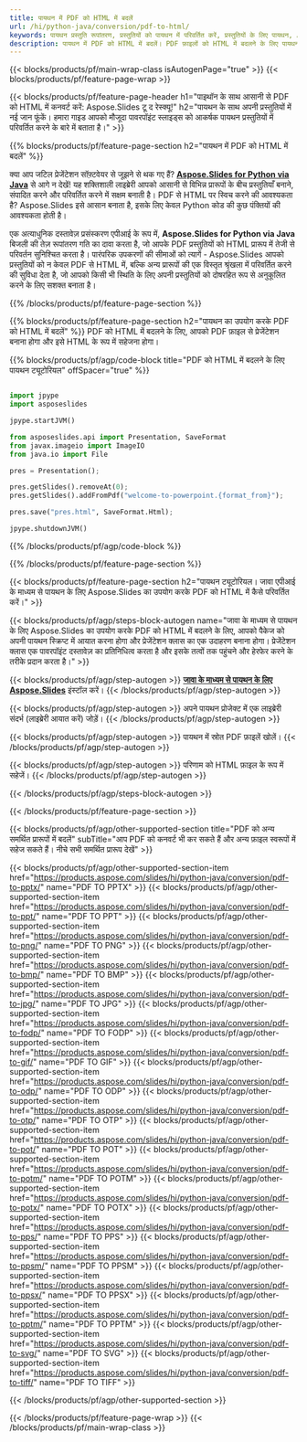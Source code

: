 ```yaml
---
title: पायथन में PDF को HTML में बदलें
url: /hi/python-java/conversion/pdf-to-html/
keywords: पायथन प्रस्तुति रूपांतरण, प्रस्तुतियों को पायथन में परिवर्तित करें, प्रस्तुतियों के लिए पायथन, Aspose.Slides Python, PDF से HTML रूपांतरण, पायथन प्रस्तुति लाइब्रेरी
description: पायथन में PDF को HTML में बदलें। PDF फ़ाइलों को HTML में बदलने के लिए पायथन लाइब्रेरी एपीआई का उपयोग करें
---
```


{{< blocks/products/pf/main-wrap-class isAutogenPage="true" >}}
{{< blocks/products/pf/feature-page-wrap >}}

{{< blocks/products/pf/feature-page-header h1="पाइथॉन के साथ आसानी से PDF को HTML में कनवर्ट करें: Aspose.Slides टू द रेस्क्यू!" h2="पायथन के साथ अपनी प्रस्तुतियों में नई जान फूंकें। हमारा गाइड आपको मौजूदा पावरपॉइंट स्लाइड्स को आकर्षक पायथन प्रस्तुतियों में परिवर्तित करने के बारे में बताता है।" >}}

{{% blocks/products/pf/feature-page-section h2="पायथन में PDF को HTML में बदलें" %}}

क्या आप जटिल प्रेजेंटेशन सॉफ़्टवेयर से जूझने से थक गए हैं? [**Aspose.Slides for Python via Java**](https://products.aspose.com/slides/hi/python-java/) से आगे न देखें! यह शक्तिशाली लाइब्रेरी आपको आसानी से विभिन्न प्रारूपों के बीच प्रस्तुतियाँ बनाने, संपादित करने और परिवर्तित करने में सक्षम बनाती है। PDF से HTML पर स्विच करने की आवश्यकता है? Aspose.Slides इसे आसान बनाता है, इसके लिए केवल Python कोड की कुछ पंक्तियों की आवश्यकता होती है।

एक अत्याधुनिक दस्तावेज़ प्रसंस्करण एपीआई के रूप में, **Aspose.Slides for Python via Java** बिजली की तेज़ रूपांतरण गति का दावा करता है, जो आपके PDF प्रस्तुतियों को HTML प्रारूप में तेजी से परिवर्तन सुनिश्चित करता है। पारंपरिक उपकरणों की सीमाओं को त्यागें - Aspose.Slides आपको प्रस्तुतियों को न केवल PDF से HTML में, बल्कि अन्य प्रारूपों की एक विस्तृत श्रृंखला में परिवर्तित करने की सुविधा देता है, जो आपको किसी भी स्थिति के लिए अपनी प्रस्तुतियों को दोषरहित रूप से अनुकूलित करने के लिए सशक्त बनाता है।

{{% /blocks/products/pf/feature-page-section %}}

{{% blocks/products/pf/feature-page-section  h2="पायथन का उपयोग करके PDF को HTML में बदलें" %}}
PDF को HTML में बदलने के लिए, आपको PDF फ़ाइल से प्रेजेंटेशन बनाना होगा और इसे HTML के रूप में सहेजना होगा।

{{% blocks/products/pf/agp/code-block title="PDF को HTML में बदलने के लिए पायथन ट्यूटोरियल" offSpacer="true" %}}

```python

import jpype
import asposeslides

jpype.startJVM()

from asposeslides.api import Presentation, SaveFormat
from javax.imageio import ImageIO
from java.io import File

pres = Presentation();

pres.getSlides().removeAt(0);
pres.getSlides().addFromPdf("welcome-to-powerpoint.{format_from}");

pres.save("pres.html", SaveFormat.Html);

jpype.shutdownJVM()

```


{{% /blocks/products/pf/agp/code-block %}}

{{% /blocks/products/pf/feature-page-section %}}

{{< blocks/products/pf/feature-page-section  h2="पायथन ट्यूटोरियल। जावा एपीआई के माध्यम से पायथन के लिए Aspose.Slides का उपयोग करके PDF को HTML में कैसे परिवर्तित करें।" >}}

{{< blocks/products/pf/agp/steps-block-autogen name="जावा के माध्यम से पायथन के लिए Aspose.Slides का उपयोग करके PDF को HTML में बदलने के लिए, आपको पैकेज को अपनी पायथन स्क्रिप्ट में आयात करना होगा और प्रेजेंटेशन क्लास का एक उदाहरण बनाना होगा। प्रेजेंटेशन क्लास एक पावरपॉइंट दस्तावेज़ का प्रतिनिधित्व करता है और इसके तत्वों तक पहुंचने और हेरफेर करने के तरीके प्रदान करता है।" >}}

{{< blocks/products/pf/agp/step-autogen >}}
[**जावा के माध्यम से पायथन के लिए Aspose.Slides**](https://products.aspose.com/slides/hi/python-java/) इंस्टॉल करें।
{{< /blocks/products/pf/agp/step-autogen >}}

{{< blocks/products/pf/agp/step-autogen >}}
अपने पायथन प्रोजेक्ट में एक लाइब्रेरी संदर्भ (लाइब्रेरी आयात करें) जोड़ें।
{{< /blocks/products/pf/agp/step-autogen >}}

{{< blocks/products/pf/agp/step-autogen >}}
पायथन में स्रोत PDF फ़ाइलें खोलें।
{{< /blocks/products/pf/agp/step-autogen >}}

{{< blocks/products/pf/agp/step-autogen >}}
परिणाम को HTML फ़ाइल के रूप में सहेजें।
{{< /blocks/products/pf/agp/step-autogen >}}

{{< /blocks/products/pf/agp/steps-block-autogen >}}

{{< /blocks/products/pf/feature-page-section >}}

{{< blocks/products/pf/agp/other-supported-section title="PDF को अन्य समर्थित प्रारूपों में बदलें" subTitle="आप PDF को कनवर्ट भी कर सकते हैं और अन्य फ़ाइल स्वरूपों में सहेज सकते हैं। नीचे सभी समर्थित प्रारूप देखें" >}}

{{< blocks/products/pf/agp/other-supported-section-item href="https://products.aspose.com/slides/hi/python-java/conversion/pdf-to-pptx/" name="PDF TO PPTX" >}}
{{< blocks/products/pf/agp/other-supported-section-item href="https://products.aspose.com/slides/hi/python-java/conversion/pdf-to-ppt/" name="PDF TO PPT" >}}
{{< blocks/products/pf/agp/other-supported-section-item href="https://products.aspose.com/slides/hi/python-java/conversion/pdf-to-png/" name="PDF TO PNG" >}}
{{< blocks/products/pf/agp/other-supported-section-item href="https://products.aspose.com/slides/hi/python-java/conversion/pdf-to-bmp/" name="PDF TO BMP" >}}
{{< blocks/products/pf/agp/other-supported-section-item href="https://products.aspose.com/slides/hi/python-java/conversion/pdf-to-jpg/" name="PDF TO JPG" >}}
{{< blocks/products/pf/agp/other-supported-section-item href="https://products.aspose.com/slides/hi/python-java/conversion/pdf-to-fodp/" name="PDF TO FODP" >}}
{{< blocks/products/pf/agp/other-supported-section-item href="https://products.aspose.com/slides/hi/python-java/conversion/pdf-to-gif/" name="PDF TO GIF" >}}
{{< blocks/products/pf/agp/other-supported-section-item href="https://products.aspose.com/slides/hi/python-java/conversion/pdf-to-odp/" name="PDF TO ODP" >}}
{{< blocks/products/pf/agp/other-supported-section-item href="https://products.aspose.com/slides/hi/python-java/conversion/pdf-to-otp/" name="PDF TO OTP" >}}
{{< blocks/products/pf/agp/other-supported-section-item href="https://products.aspose.com/slides/hi/python-java/conversion/pdf-to-pot/" name="PDF TO POT" >}}
{{< blocks/products/pf/agp/other-supported-section-item href="https://products.aspose.com/slides/hi/python-java/conversion/pdf-to-potm/" name="PDF TO POTM" >}}
{{< blocks/products/pf/agp/other-supported-section-item href="https://products.aspose.com/slides/hi/python-java/conversion/pdf-to-potx/" name="PDF TO POTX" >}}
{{< blocks/products/pf/agp/other-supported-section-item href="https://products.aspose.com/slides/hi/python-java/conversion/pdf-to-pps/" name="PDF TO PPS" >}}
{{< blocks/products/pf/agp/other-supported-section-item href="https://products.aspose.com/slides/hi/python-java/conversion/pdf-to-ppsm/" name="PDF TO PPSM" >}}
{{< blocks/products/pf/agp/other-supported-section-item href="https://products.aspose.com/slides/hi/python-java/conversion/pdf-to-ppsx/" name="PDF TO PPSX" >}}
{{< blocks/products/pf/agp/other-supported-section-item href="https://products.aspose.com/slides/hi/python-java/conversion/pdf-to-pptm/" name="PDF TO PPTM" >}}
{{< blocks/products/pf/agp/other-supported-section-item href="https://products.aspose.com/slides/hi/python-java/conversion/pdf-to-svg/" name="PDF TO SVG" >}}
{{< blocks/products/pf/agp/other-supported-section-item href="https://products.aspose.com/slides/hi/python-java/conversion/pdf-to-tiff/" name="PDF TO TIFF" >}}


{{< /blocks/products/pf/agp/other-supported-section >}}

{{< /blocks/products/pf/feature-page-wrap >}}
{{< /blocks/products/pf/main-wrap-class >}}